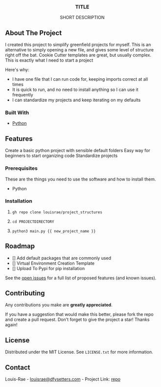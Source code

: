 <div align="center">
  <h3 align="center">TITLE</h3>
  <p align="center">SHORT DESCRIPTION</p>
</div>

## About The Project

I created this project to simplify greenfield projects for myself. This is an alternative to simply opening a new file, and gives some level of structure right off the bat. Cookie Cutter templates are great, but usually complex. This is exactly what I need to start a project

Here's why:

- I have one file that I can run code for, keeping imports correct at all times
- It is quick to run, and no need to install anything so I can use it frequently
- I can standardize my projects and keep iterating on my defaults

### Built With

- [Python](url)

## Features

Create a basic python project with sensible default folders
Easy way for beginners to start organizing code
Standardize projects

### Prerequisites

These are the things you need to use the software and how to install them.

- Python

### Installation

1. `gh repo clone louisrae/project_structures`

2. `cd PROJECTDIRECTORY`

3. `python3 main.py {{ new_project_name }}`

## Roadmap

- [] Add default packages that are commonly used
- [] Virtual Environment Creation Template
- [] Upload To Pypi for pip installation

See the [open issues](LINK) for a full list of proposed features (and known issues).

## Contributing

Any contributions you make are **greatly appreciated**.

If you have a suggestion that would make this better, please fork the repo and create a pull request.
Don't forget to give the project a star! Thanks again!

## License

Distributed under the MIT License. See `LICENSE.txt` for more information.

## Contact

Louis-Rae - louisrae@dfysetters.com - Project Link: [repo](https://github.com/louisrae/project_structures)
